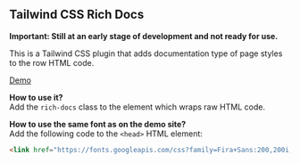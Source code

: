 Tailwind CSS Rich Docs
---------

**Important: Still at an early stage of development and not ready for use.**

This is a Tailwind CSS plugin that adds documentation type of page styles to the row HTML code.

[Demo](https://tailwindcss-rich-docs.netlify.com/)

**How to use it?**  
Add the `rich-docs` class to the element which wraps raw HTML code.

**How to use the same font as on the demo site?**  
Add the following code to the `<head>` HTML element:

```html
<link href="https://fonts.googleapis.com/css?family=Fira+Sans:200,200i,300,300i,400,400i,500,500i,600,600i,700,700i,800,800i&display=swap" rel="stylesheet">
```

